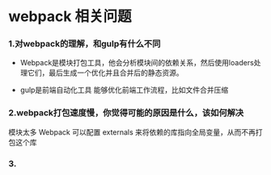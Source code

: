 # webpack 相关问题
### 1.对webpack的理解，和gulp有什么不同
* Webpack是模块打包工具，他会分析模块间的依赖关系，然后使用loaders处理它们，最后生成一个优化并且合并后的静态资源。

* gulp是前端自动化工具 能够优化前端工作流程，比如文件合并压缩

### 2.webpack打包速度慢，你觉得可能的原因是什么，该如何解决
模块太多
Webpack 可以配置 externals 来将依赖的库指向全局变量，从而不再打包这个库

### 3.
